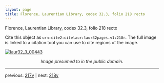 ```yaml
---
layout: page
title: Florence, Laurentian Library, codex 32.3, folio 218 recto
---
```


Florence, Laurentian Library, codex 32.3, folio 218 recto

Cite this object as `urn:cite2:citelaur:laur32pages.v1:218r`.  The full image is linked to a citation tool you can use to cite regions of the image.

[![laur32_3_00443](http://www.homermultitext.org/iipsrv?IIIF=/project/homer/pyramidal/deepzoom/citelaur/laur32imgs/v1/laur32_3_00443.tif/full/800,/0/default.jpg)](http://www.homermultitext.org/ict2/?urn=urn:cite2:citelaur:laur32imgs.v1:laur32_3_00443) 

<p style="text-align: center; font-style: italic;">Image presumed to in the public domain.</p>

---

previous: [217v](../217v/) | next: [218v](../218v/)